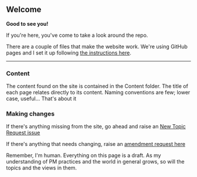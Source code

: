 ## Welcome 

**Good to see you!**

If you're here, you've come to take a look around the repo.

There are a couple of files that make the website work. We're using GitHub pages and I set it up following [the instructions here](https://daniellekirkwood.github.io/content/setup.html).

<hr />

### Content

The content found on the site is contained in the Content folder. The title of each page relates directly to its content. Naming conventions are few; lower case, useful... That's about it

### Making changes

  If there's anything missing from the site, go ahead and raise an [New Topic Request issue](https://github.com/daniellekirkwood/daniellekirkwood.github.io/issues/new/choose)
  
  If there's anything that needs changing, raise an [amendment request here](https://github.com/daniellekirkwood/daniellekirkwood.github.io/issues/new/choose)

Remember, I'm human. Everything on this page is a draft. As my understanding of PM practices and the world in general grows, so will the topics and the views in them.
